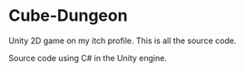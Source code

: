 # Cube-Dungeon
Unity 2D game on my itch profile. This is all the source code. 

Source code using C# in the Unity engine. 
